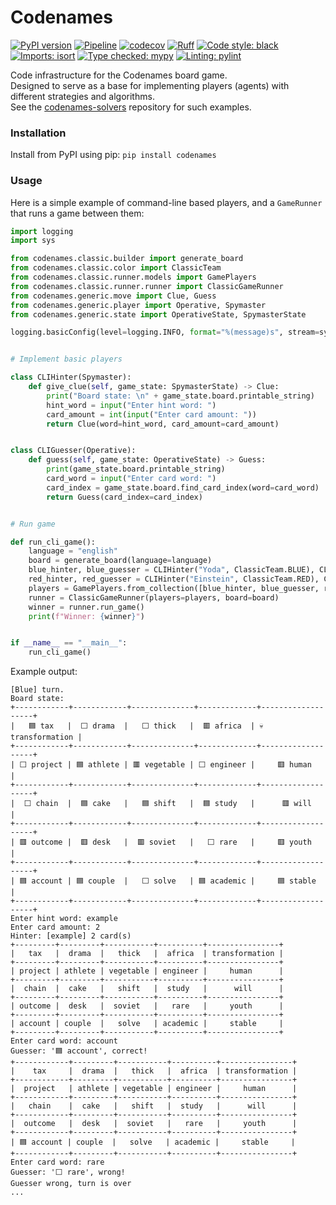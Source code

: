 # Codenames

[![PyPI version](https://badge.fury.io/py/codenames.svg)](https://badge.fury.io/py/codenames)
[![Pipeline](https://github.com/asaf-kali/codenames/actions/workflows/pipeline.yml/badge.svg)](https://github.com/asaf-kali/codenames/actions/workflows/pipeline.yml)
[![codecov](https://codecov.io/github/asaf-kali/codenames/graph/badge.svg?token=HET5E8P1UK)](https://codecov.io/github/asaf-kali/codenames)
[![Ruff](https://img.shields.io/endpoint?url=https://raw.githubusercontent.com/astral-sh/ruff/main/assets/badge/v2.json)](https://github.com/astral-sh/ruff)
[![Code style: black](https://img.shields.io/badge/code%20style-black-111111.svg)](https://github.com/psf/black)
[![Imports: isort](https://img.shields.io/badge/imports-isort-%231674b1)](https://pycqa.github.io/isort/)
[![Type checked: mypy](https://img.shields.io/badge/type%20check-mypy-22aa11)](http://mypy-lang.org/)
[![Linting: pylint](https://img.shields.io/badge/linting-pylint-22aa11)](https://github.com/pylint-dev/pylint)

Code infrastructure for the Codenames board game. \
Designed to serve as a base for implementing players (agents) with different strategies and algorithms. \
See the [codenames-solvers](https://github.com/asaf-kali/codenames-solvers) repository for such examples.


### Installation

Install from PyPI using pip: `pip install codenames`

### Usage
Here is a simple example of command-line based players, and a `GameRunner` that runs a game between them:

```python
import logging
import sys

from codenames.classic.builder import generate_board
from codenames.classic.color import ClassicTeam
from codenames.classic.runner.models import GamePlayers
from codenames.classic.runner.runner import ClassicGameRunner
from codenames.generic.move import Clue, Guess
from codenames.generic.player import Operative, Spymaster
from codenames.generic.state import OperativeState, SpymasterState

logging.basicConfig(level=logging.INFO, format="%(message)s", stream=sys.stdout)


# Implement basic players

class CLIHinter(Spymaster):
    def give_clue(self, game_state: SpymasterState) -> Clue:
        print("Board state: \n" + game_state.board.printable_string)
        hint_word = input("Enter hint word: ")
        card_amount = int(input("Enter card amount: "))
        return Clue(word=hint_word, card_amount=card_amount)


class CLIGuesser(Operative):
    def guess(self, game_state: OperativeState) -> Guess:
        print(game_state.board.printable_string)
        card_word = input("Enter card word: ")
        card_index = game_state.board.find_card_index(word=card_word)
        return Guess(card_index=card_index)


# Run game

def run_cli_game():
    language = "english"
    board = generate_board(language=language)
    blue_hinter, blue_guesser = CLIHinter("Yoda", ClassicTeam.BLUE), CLIGuesser("Luke", ClassicTeam.BLUE)
    red_hinter, red_guesser = CLIHinter("Einstein", ClassicTeam.RED), CLIGuesser("Newton", ClassicTeam.RED)
    players = GamePlayers.from_collection([blue_hinter, blue_guesser, red_hinter, red_guesser])
    runner = ClassicGameRunner(players=players, board=board)
    winner = runner.run_game()
    print(f"Winner: {winner}")


if __name__ == "__main__":
    run_cli_game()
```
Example output:
```
[Blue] turn.
Board state:
+------------+------------+--------------+-------------+-------------------+
|   ‎🟦 tax   |  ‎⬜ drama  |   ‎⬜ thick   |  ‎🟥 africa  | ‎💀 transformation |
+------------+------------+--------------+-------------+-------------------+
| ‎⬜ project | ‎🟦 athlete | ‎🟥 vegetable | ‎⬜ engineer |     ‎🟥 human      |
+------------+------------+--------------+-------------+-------------------+
|  ‎⬜ chain  |  ‎🟦 cake   |   ‎🟦 shift   |  ‎🟦 study   |      ‎🟥 will      |
+------------+------------+--------------+-------------+-------------------+
| ‎🟥 outcome |  ‎🟥 desk   |  ‎🟥 soviet   |   ‎⬜ rare   |     ‎🟥 youth      |
+------------+------------+--------------+-------------+-------------------+
| ‎🟦 account | ‎🟦 couple  |   ‎⬜ solve   | ‎🟦 academic |     ‎🟦 stable     |
+------------+------------+--------------+-------------+-------------------+
Enter hint word: example
Enter card amount: 2
Hinter: [example] 2 card(s)
+---------+---------+-----------+----------+----------------+
|   ‎tax   |  ‎drama  |   ‎thick   |  ‎africa  | ‎transformation |
+---------+---------+-----------+----------+----------------+
| ‎project | ‎athlete | ‎vegetable | ‎engineer |     ‎human      |
+---------+---------+-----------+----------+----------------+
|  ‎chain  |  ‎cake   |   ‎shift   |  ‎study   |      ‎will      |
+---------+---------+-----------+----------+----------------+
| ‎outcome |  ‎desk   |  ‎soviet   |   ‎rare   |     ‎youth      |
+---------+---------+-----------+----------+----------------+
| ‎account | ‎couple  |   ‎solve   | ‎academic |     ‎stable     |
+---------+---------+-----------+----------+----------------+
Enter card word: account
Guesser: '🟦 account', correct!
+------------+---------+-----------+----------+----------------+
|    ‎tax     |  ‎drama  |   ‎thick   |  ‎africa  | ‎transformation |
+------------+---------+-----------+----------+----------------+
|  ‎project   | ‎athlete | ‎vegetable | ‎engineer |     ‎human      |
+------------+---------+-----------+----------+----------------+
|   ‎chain    |  ‎cake   |   ‎shift   |  ‎study   |      ‎will      |
+------------+---------+-----------+----------+----------------+
|  ‎outcome   |  ‎desk   |  ‎soviet   |   ‎rare   |     ‎youth      |
+------------+---------+-----------+----------+----------------+
| ‎🟦 account | ‎couple  |   ‎solve   | ‎academic |     ‎stable     |
+------------+---------+-----------+----------+----------------+
Enter card word: rare
Guesser: '⬜ rare', wrong!
Guesser wrong, turn is over
...
```
